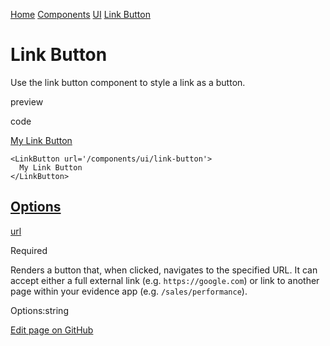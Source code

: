 [Home](https://docs.evidence.dev/) [Components](https://docs.evidence.dev/components) [UI](https://docs.evidence.dev/components/ui) [Link Button](https://docs.evidence.dev/components/ui/link-button)

# Link Button

Use the link button component to style a link as a button.

preview

code

[My Link Button](https://docs.evidence.dev/components/ui/link-button)

```text-sm markdown
<LinkButton url='/components/ui/link-button'>
  My Link Button
</LinkButton>
```

## [Options](https://docs.evidence.dev/components/ui/link-button\#options)

[url](https://docs.evidence.dev/components/ui/link-button#props-url)

Required

Renders a button that, when clicked, navigates to the specified URL. It can accept either a full external link (e.g. `https://google.com`) or link to another page within your evidence app (e.g. `/sales/performance`).

Options:string

[Edit page on GitHub](https://github.com/evidence-dev/evidence/edit/next/sites/docs/pages/components/ui/link-button/index.md)